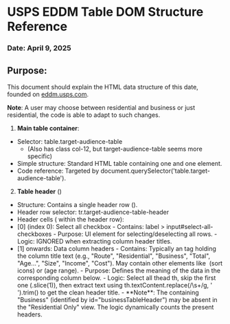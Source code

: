 # USPS EDDM Table DOM Structure Reference
### Date: April 9, 2025

## Purpose:
This document should explain the HTML data structure of this date, founded on [eddm.usps.com](https://eddm.usps.com).

**Note**: A user may choose between residential and business or just residential, the code is able to adapt to such changes.

1. **Main table container**:
- Selector: table.target-audience-table
  - (Also has class col-12, but target-audience-table seems more specific)
- Simple structure: Standard HTML table containing one <thead> and one <tbody> element.
- Code reference: Targeted by document.querySelector('table.target-audience-table').
2. **Table header** (<thead>)
- Structure: Contains a single header row (<tr>).
- Header row selector: tr.target-audience-table-header
- Header cells (<th> within the header row):
- <th>[0] (index 0): Select all checkbox
  - Contains: label > input#select-all-checkboxes
  - Purpose: UI element for selecting/deselecting all rows.
  - Logic: IGNORED when extracting column header titles.
- <th>[1] onwards: Data column headers
  - Contains: Typically an <a> tag holding the column title text (e.g., "Route", "Residential", "Business", "Total", "Age...", "Size", "Income", "Cost"). May contain other elements like <img> (sort icons) or <span> (age range).
  - Purpose: Defines the meaning of the data in the corresponding column below.
  - Logic: Select all thead th, skip the first one (.slice(1)), then extract text using th.textContent.replace(/\s+/g, ' ').trim() to get the clean header title.
  - **Note**: The <th> containing "Business" (identified by id="businessTableHeader") may be absent in the "Residential Only" view. The logic dynamically counts the present headers.
